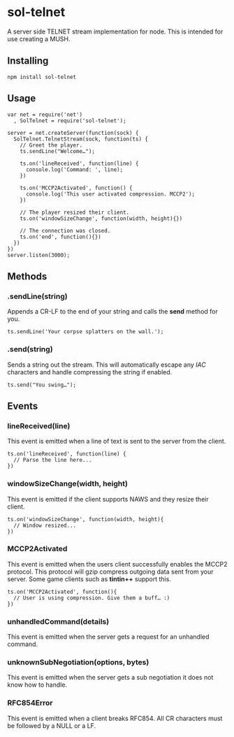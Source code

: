 sol-telnet
==========

A server side TELNET stream implementation for node. This is intended for use creating a MUSH.

## Installing

    npm install sol-telnet
    
## Usage

    var net = require('net')
      , SolTelnet = require('sol-telnet');
      
    server = net.createServer(function(sock) {
      SolTelnet.TelnetStream(sock, function(ts) {
        // Greet the player.
        ts.sendLine("Welcome…");
        
        ts.on('lineReceived', function(line) {
          console.log('Command: ', line);
        })
        
        ts.on('MCCP2Activated', function() {
		  console.log('This user activated compression. MCCP2');
		})
		
		// The player resized their client.
		ts.on('windowSizeChange', function(width, height){})
		
		// The connection was closed.
		ts.on('end', function(){})
	  })
	})
	server.listen(3000);
	
## Methods

### .sendLine(string)
Appends a CR-LF to the end of your string and calls the **send** method for you.

    ts.sendLine('Your corpse splatters on the wall.');
    
### .send(string)
Sends a string out the stream. This will automatically escape any *IAC* characters and handle compressing the string if enabled.

    ts.send("You swing…");
    
## Events

### lineReceived(line)
This event is emitted when a line of text is sent to the server from the client.

    ts.on('lineReceived', function(line) {
      // Parse the line here...
    })

### windowSizeChange(width, height)
This event is emitted if the client supports NAWS and they resize their client. 

    ts.on('windowSizeChange', function(width, height){
      // Window resized...
    })
    
### MCCP2Activated
This event is emitted when the users client successfully enables the MCCP2 protocol. This protocol will gzip compress outgoing data sent from your server. Some game clients such as **tintin++** support this.

    ts.on('MCCP2Activated', function(){
      // User is using compression. Give them a buff… :)
    })

### unhandledCommand(details)
This event is emitted when the server gets a request for an unhandled command.

### unknownSubNegotiation(options, bytes)
This event is emitted when the server gets a sub negotiation it does not know how to handle.

### RFC854Error
This event is emitted when a client breaks RFC854. All CR characters must be followed by a NULL or a LF.

